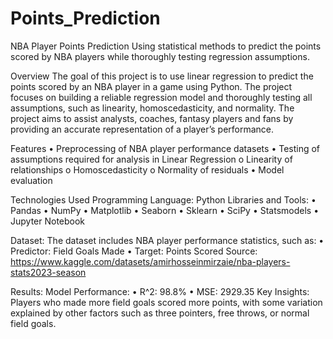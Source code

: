 # Points_Prediction
NBA Player Points Prediction 
Using statistical methods to predict the points scored by NBA players while thoroughly testing regression assumptions. 

Overview
  The goal of this project is to use linear regression to predict the points scored by an NBA player in a game using Python. The project focuses on building a reliable regression model and thoroughly testing all assumptions, such as linearity, homoscedasticity, and normality. The project aims to assist analysts, coaches, fantasy players and fans by providing an accurate representation of a player’s performance. 

Features 
  •	Preprocessing of NBA player performance datasets
  •	Testing of assumptions required for analysis in Linear Regression 
    o	Linearity of relationships
    o	Homoscedasticity
    o	Normality of residuals 
  •	Model evaluation 

Technologies Used
  Programming Language: Python 
  Libraries and Tools:
    •	Pandas
    •	NumPy
    •	Matplotlib
    •	Seaborn
    •	Sklearn
    •	SciPy
    •	Statsmodels
    •	Jupyter Notebook 

Dataset:
  The dataset includes NBA player performance statistics, such as:
    •	Predictor: Field Goals Made
    •	Target: Points Scored 
  Source: https://www.kaggle.com/datasets/amirhosseinmirzaie/nba-players-stats2023-season

Results: 
  Model Performance: 
    •	R^2: 98.8%
    •	MSE: 2929.35
  Key Insights: Players who made more field goals scored more points, with some variation explained by other factors such as three pointers, free throws, or normal field goals. 


